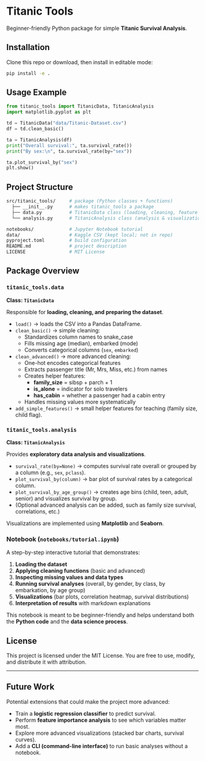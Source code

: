 # Titanic Tools

Beginner-friendly Python package for simple **Titanic Survival Analysis**.

## Installation
Clone this repo or download, then install in editable mode:

```bash
pip install -e .
```

## Usage Example

```python
from titanic_tools import TitanicData, TitanicAnalysis
import matplotlib.pyplot as plt

td = TitanicData("data/Titanic-Dataset.csv")
df = td.clean_basic()

ta = TitanicAnalysis(df)
print("Overall survival:", ta.survival_rate())
print("By sex:\n", ta.survival_rate(by="sex"))

ta.plot_survival_by("sex")
plt.show()
```

## Project Structure
```bash
src/titanic_tools/     # package (Python classes + functions)
  ├── __init__.py      # makes titanic_tools a package
  ├── data.py          # TitanicData class (loading, cleaning, feature engineering)
  └── analysis.py      # TitanicAnalysis class (analysis & visualizations)

notebooks/             # Jupyter Notebook tutorial
data/                  # Kaggle CSV (kept local; not in repo)
pyproject.toml         # build configuration
README.md              # project description
LICENSE                # MIT License
```


## Package Overview
### `titanic_tools.data`  
**Class: `TitanicData`**

Responsible for **loading, cleaning, and preparing the dataset**.

- `load()` → loads the CSV into a Pandas DataFrame.  
- `clean_basic()` → simple cleaning:
  - Standardizes column names to snake_case  
  - Fills missing age (median), embarked (mode)  
  - Converts categorical columns (`sex`, `embarked`)  
- `clean_advanced()` → more advanced cleaning:
  - One-hot encodes categorical features  
  - Extracts passenger title (Mr, Mrs, Miss, etc.) from names  
  - Creates helper features:
    - **family_size** = sibsp + parch + 1  
    - **is_alone** = indicator for solo travelers  
    - **has_cabin** = whether a passenger had a cabin entry  
  - Handles missing values more systematically  
- `add_simple_features()` → small helper features for teaching (family size, child flag).  



### `titanic_tools.analysis`  
**Class: `TitanicAnalysis`**

Provides **exploratory data analysis and visualizations**.

- `survival_rate(by=None)` → computes survival rate overall or grouped by a column (e.g., `sex`, `pclass`).  
- `plot_survival_by(column)` → bar plot of survival rates by a categorical column.  
- `plot_survival_by_age_group()` → creates age bins (child, teen, adult, senior) and visualizes survival by group.  
- (Optional advanced analysis can be added, such as family size survival, correlations, etc.)  

Visualizations are implemented using **Matplotlib** and **Seaborn**.

### Notebook (`notebooks/tutorial.ipynb`)

A step-by-step interactive tutorial that demonstrates:

1. **Loading the dataset**  
2. **Applying cleaning functions** (basic and advanced)  
3. **Inspecting missing values and data types**  
4. **Running survival analyses** (overall, by gender, by class, by embarkation, by age group)  
5. **Visualizations** (bar plots, correlation heatmap, survival distributions)  
6. **Interpretation of results** with markdown explanations  

This notebook is meant to be beginner-friendly and helps understand both the **Python code** and the **data science process**.

## License

This project is licensed under the MIT License. You are free to use, modify, and distribute it with attribution.

---
## Future Work

Potential extensions that could make the project more advanced:

- Train a **logistic regression classifier** to predict survival.  
- Perform **feature importance analysis** to see which variables matter most.  
- Explore more advanced visualizations (stacked bar charts, survival curves).  
- Add a **CLI (command-line interface)** to run basic analyses without a notebook.  




